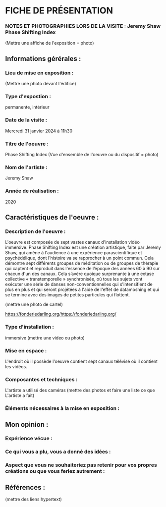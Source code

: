 # FICHE DE PRÉSENTATION


### NOTES ET PHOTOGRAPHIES LORS DE LA VISITE : Jeremy Shaw Phase Shifting Index
(Mettre une affiche de l'exposition = photo)

## Informations gérérales :

### Lieu de mise en exposition :
(Mettre une photo devant l'édifice)

### Type d'expostion :
permanente, intérieur

### Date de la visite :
Mercredi 31 janvier 2024 à 11h30

### Titre de l'oeuvre :
Phase Shifting Index
(Vue d'ensemble de l'oeuvre ou du dispositif = photo)

### Nom de l'artiste :
Jeremy Shaw

### Année de réalisation :
2020

## Caractéristiques de l'oeuvre :

### Description de l'oeuvre :
L'oeuvre est composée de sept vastes canaux d'installation vidéo immersive. Phase Shifting Index est une création artistique, faite par Jeremy Shaw, qui amène à l'audience à une expérience parascientifique et psychédélique, dont l'histoire va se rapprocher à un point commun. Cela démontre sept différents groupes de méditation ou de groupes de thérapie qui captent et reproduit dans l'essence de l’époque des années 60 à 90 sur chacun d'un des canaux. Cela s’avère quoique surprenante à une extase collective « transtemporelle » synchronisée, où tous les sujets vont exécuter une série de danses non-conventionnelles qui s'intensifient de plus en plus et qui seront projétées à l'aide de l'effet de datamoshing et qui se termine avec des images de petites particules qui flottent.

(mettre une photo de cartel)

https://fonderiedarling.org/https://fonderiedarling.org/

### Type d'installation :
immersive
(mettre une video ou photo)

### Mise en espace :
L'endroit où il possède l'oeuvre contient sept canaux télévisé où il contient les vidéos.

### Composantes et techniques :
L'artiste a utilisé des caméras
(mettre des photos et faire une liste ce que L'artiste a fait)

### Éléments nécessaires à la mise en exposition :

## Mon opinion :


### Expérience vécue :

### Ce qui vous a plu, vous a donné des idées :

### Aspect que vous ne souhaiteriez pas retenir pour vos propres créations ou que vous feriez autrement :


## Références :
(mettre des liens hypertext)

